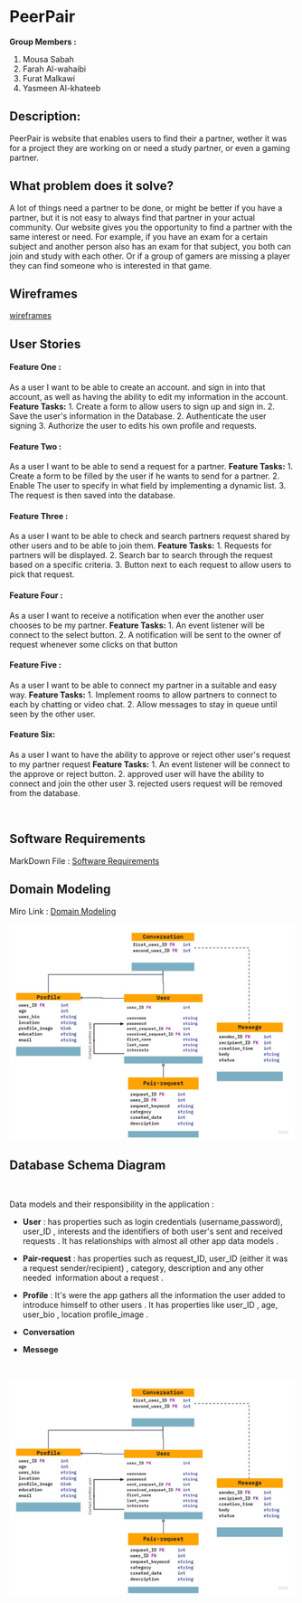 # PeerPair

**Group Members :**

1. Mousa Sabah
2. Farah Al-wahaibi
3. Furat Malkawi
4. Yasmeen Al-khateeb

## Description: 
PeerPair is website that enables users to find their a partner, wether it was for a project they are working on or need a study partner, or even a gaming partner.

## What problem does it solve?
A lot of things need a partner to be done, or might be better if you have a partner, but it is not easy to always find that partner in your actual community. Our website gives you the opportunity to find a partner with the same interest or need. For example, if you have an exam for a certain subject and another person also has an exam for that subject, you both can join and study with each other. Or if a group of gamers are missing a player they can find someone who is interested in that game.  

## Wireframes

[wireframes](https://miro.com/app/board/o9J_l_aO4es=/)

## User Stories
#### **Feature One** : 
As a user I want to be able to create an account. and sign in into that account, as well as having the ability to edit my information in the account. 
    **Feature Tasks:** 
        1. Create a form to allow users to sign up and sign in. 
        2. Save the user's information in the Database.
        2. Authenticate the user signing
        3. Authorize the user to edits his own profile and requests.
#### **Feature Two** : 
As a user I want to be able to send a request for a partner. 
    **Feature Tasks:** 
        1. Create a form to be filled by the user if he wants to send for a partner.
        2. Enable The user to specify in what field by implementing a dynamic list.
        3. The request is then saved into the database.
#### **Feature Three** : 
As a user I want to be able to check and search partners request shared by other users and to be able to join them.
    **Feature Tasks:** 
        1. Requests for partners will be displayed.
        2. Search bar to search through the request based on a specific criteria. 
        3. Button next to each request to allow users to pick that request.
#### **Feature Four** : 
As a user I want to receive a notification when ever the another user chooses to be my partner.
    **Feature Tasks:** 
        1. An event listener will be connect to the select button.
        2. A notification will be sent to the owner of request whenever some clicks on that button
#### **Feature Five** : 
As a user I want to be able to connect my partner in a suitable and easy way.
    **Feature Tasks:** 
        1. Implement rooms to allow partners to connect to each by chatting or video chat.
        2. Allow messages to stay in queue until seen by the other user. 
#### **Feature Six**:
As a user I want to have the ability to approve or reject other user's request to my partner request
    **Feature Tasks:** 
        1. An event listener will be connect to the approve or reject button.
        2. approved user will have the ability to connect and join the other user
        3. rejected users request will be removed from the database.



<br>

## Software Requirements

MarkDown File : [Software Requirements](https://github.com/PeerPair/PeerPair-frontend/blob/main/markdown/requirements.md)

## Domain Modeling
Miro Link : [Domain Modeling](https://miro.com/app/board/o9J_l_m0Owo=/)

![db-schema](https://github.com/PeerPair/PeerPair/blob/main/assets/images/schema.jpg?raw=true)









## Database Schema Diagram 

<br>

 Data models and their responsibility in the application :

 * **User** : has properties such as login credentials (username,password), user_ID , interests and the identifiers of both user's sent and received requests . It has relationships with almost all other app data models . 

* **Pair-request** : has properties such as request_ID, user_ID (either it was a request sender/recipient) , category, description and any other needed  information about a request .

* **Profile** : It's were the app gathers all the information the user added to introduce himself to other users . It has properties like user_ID , age, user_bio , location
profile_image .

* **Conversation** 

* **Messege** 


<br>



![db-schema](https://github.com/PeerPair/PeerPair/blob/main/assets/images/schema.jpg?raw=true)

